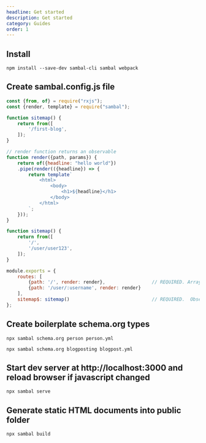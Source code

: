 ```yaml
---
headline: Get started
description: Get started
category: Guides
order: 1
---
```


## Install

```ShellSession
npm install --save-dev sambal-cli sambal webpack
```

## Create sambal.config.js file

```js
const {from, of} = require("rxjs");
const {render, template} = require("sambal");

function sitemap() {
    return from([
        '/first-blog',
    ]);
}

// render function returns an observable
function render({path, params}) {
    return of({headline: "hello world"})
    .pipe(render(({headline}) => {
        return template`
            <html>
                <body>
                    <h1>${headline}</h1>
                </body>
            </html>
        `;
    }));
}

function sitemap() {
    return from([
        '/',
        '/user/user123',
    ]);
}

module.exports = {
    routes: [
        {path: '/', render: render},                 // REQUIRED. Array of routes with expressjs style path and a render function  
        {path: '/user/:username', render: render}
    ],
    sitemap$: sitemap()                              // REQUIRED.  Observable of all possible urls in your website.  
};
```

## Create boilerplate schema.org types

```ShellSession
npx sambal schema.org person person.yml

npx sambal schema.org blogposting blogpost.yml
```

## Start dev server at http://localhost:3000 and reload browser if javascript changed

```ShellSession
npx sambal serve
```

## Generate static HTML documents into public folder

```ShellSession
npx sambal build
```
